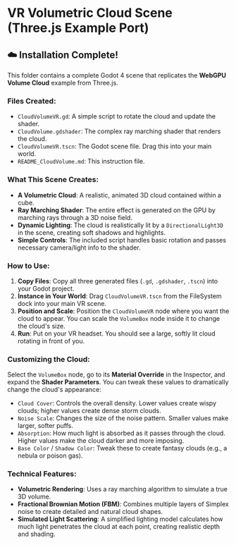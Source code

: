 # VR Volumetric Cloud Scene (Three.js Example Port)

## ☁️ Installation Complete!

This folder contains a complete Godot 4 scene that replicates the **WebGPU Volume Cloud** example from Three.js.

### Files Created:
- `CloudVolumeVR.gd`: A simple script to rotate the cloud and update the shader.
- `CloudVolume.gdshader`: The complex ray marching shader that renders the cloud.
- `CloudVolumeVR.tscn`: The Godot scene file. Drag this into your main world.
- `README_CloudVolume.md`: This instruction file.

### What This Scene Creates:
- **A Volumetric Cloud**: A realistic, animated 3D cloud contained within a cube.
- **Ray Marching Shader**: The entire effect is generated on the GPU by marching rays through a 3D noise field.
- **Dynamic Lighting**: The cloud is realistically lit by a `DirectionalLight3D` in the scene, creating soft shadows and highlights.
- **Simple Controls**: The included script handles basic rotation and passes necessary camera/light info to the shader.

### How to Use:

1.  **Copy Files**: Copy all three generated files (`.gd`, `.gdshader`, `.tscn`) into your Godot project.
2.  **Instance in Your World**: Drag `CloudVolumeVR.tscn` from the FileSystem dock into your main VR scene.
3.  **Position and Scale**: Position the `CloudVolumeVR` node where you want the cloud to appear. You can scale the `VolumeBox` node inside it to change the cloud's size.
4.  **Run**: Put on your VR headset. You should see a large, softly lit cloud rotating in front of you.

### Customizing the Cloud:

Select the `VolumeBox` node, go to its **Material Override** in the Inspector, and expand the **Shader Parameters**. You can tweak these values to dramatically change the cloud's appearance:

-   `Cloud Cover`: Controls the overall density. Lower values create wispy clouds; higher values create dense storm clouds.
-   `Noise Scale`: Changes the size of the noise pattern. Smaller values make larger, softer puffs.
-   `Absorption`: How much light is absorbed as it passes through the cloud. Higher values make the cloud darker and more imposing.
-   `Base Color` / `Shadow Color`: Tweak these to create fantasy clouds (e.g., a nebula or poison gas).

### Technical Features:
- **Volumetric Rendering**: Uses a ray marching algorithm to simulate a true 3D volume.
- **Fractional Brownian Motion (FBM)**: Combines multiple layers of Simplex noise to create detailed and natural cloud shapes.
- **Simulated Light Scattering**: A simplified lighting model calculates how much light penetrates the cloud at each point, creating realistic depth and shading.
